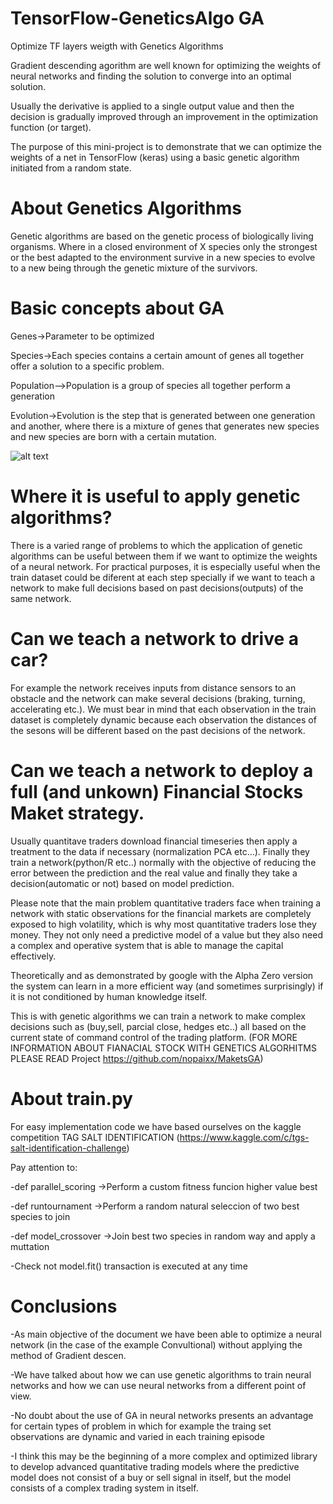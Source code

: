 # TensorFlow-GeneticsAlgo GA
Optimize TF layers weigth with Genetics Algorithms

Gradient descending agorithm are well known for optimizing the weights of neural networks and finding the solution to converge into an optimal solution.

Usually the derivative is applied to a single output value and then the decision is gradually improved through an improvement in the optimization function (or target). 

The purpose of this mini-project is to demonstrate that we can optimize the weights of a net in TensorFlow (keras) using a basic genetic algorithm initiated from a random state.


# About Genetics Algorithms

Genetic algorithms are based on the genetic process of biologically living organisms. Where in a closed environment of X species only the strongest or the best adapted to the environment survive in a new species to evolve to a new being through the genetic mixture of the survivors.

# Basic concepts about GA

Genes->Parameter to be optimized

Species->Each species contains a certain amount of genes all together offer a solution to a specific problem.

Population-->Population is a group of species all together perform a generation

Evolution->Evolution is the step that is generated between one generation and another, where there is a mixture of genes that generates new species and new species are born with a certain mutation.

![alt text](https://github.com/nopaixx/TensorFlow-GeneticsAlgo/blob/master/GA%20grafic.jpg)

# Where it is useful to apply genetic algorithms?

There is a varied range of problems to which the application of genetic algorithms can be useful between them if we want to optimize the weights of a neural network. For practical purposes, it is especially useful when the train dataset could be diferent at each step specially if we want to teach a network to make full decisions based on past decisions(outputs) of the same network.

# Can we teach a network to drive a car? 
For example the network receives inputs from distance sensors to an obstacle and the network can make several decisions (braking, turning, accelerating etc.). We must bear in mind that each observation in the train dataset is completely dynamic because each observation the distances of the sesons will be different based on the past decisions of the network.


# Can we teach a network to deploy a full (and unkown) Financial Stocks Maket strategy.
Usually quantitave traders download financial timeseries then apply a treatment to the data if necessary (normalization PCA etc...). Finally they train a network(python/R etc..) normally with the objective of reducing the error between the prediction and the real value and finally they take a decision(automatic or not) based on model prediction.

Please note that the main problem quantitative traders face when training a network with static observations for the financial markets are completely exposed to high volatility, which is why most quantitative traders lose they money. They not only need a predictive model of a value but they also need a complex and operative system that is able to manage the capital effectively.

Theoretically and as demonstrated by google with the Alpha Zero version the system can learn in a more efficient way (and sometimes surprisingly) if it is not conditioned by human knowledge itself.

This is with genetic algorithms we can train a network to make complex decisions such as (buy,sell, parcial close, hedges etc..) all based on the current state of command control of the trading platform.
(FOR MORE INFORMATION ABOUT FIANACIAL STOCK WITH GENETICS ALGORHITMS PLEASE READ Project https://github.com/nopaixx/MaketsGA)



# About train.py 
For easy implementation code we have based ourselves on the kaggle competition TAG SALT IDENTIFICATION (https://www.kaggle.com/c/tgs-salt-identification-challenge)

Pay attention to:

-def parallel_scoring ->Perform a custom fitness funcion higher value best

-def runtournament ->Perform a random natural seleccion of two best species to join

-def model_crossover  ->Join best two species in random way and apply a muttation

-Check not model.fit() transaction is executed at any time

# Conclusions

-As main objective of the document we have been able to optimize a neural network (in the case of the example Convultional) without applying the method of Gradient descen.

-We have talked about how we can use genetic algorithms to train neural networks and how we can use neural networks from a different point of view.

-No doubt about the use of GA in neural networks presents an advantage for certain types of problem in which for example the traing set observations are dynamic and varied in each training episode

-I think this may be the beginning of a more complex and optimized library to develop advanced quantitative trading models where the predictive model does not consist of a buy or sell signal in itself, but the model consists of a complex trading system in itself.


 
